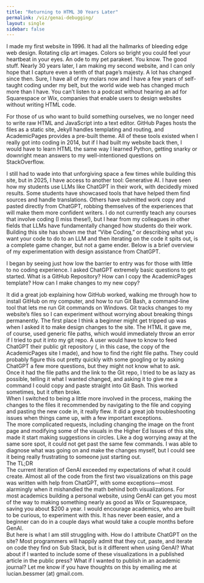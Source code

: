 ```yaml
---
title: "Returning to HTML 30 Years Later"
permalink: /viz/genai-debugging/
layout: single
sidebar: false
---
```


I made my first website in 1996. It had all the hallmarks of bleeding edge web design. Rotating clip art images. Colors so bright you could feel your heartbeat in your eyes. An ode to my pet parakeet. You know. The good stuff.
Nearly 30 years later, I am making my second website, and I can only hope that I capture even a tenth of that page’s majesty. A lot has changed since then. Sure, I have all of my molars now and I have a few years of self-taught coding under my belt, but the world wide web has changed much more than I have. You can’t listen to a podcast without hearing an ad for Squarespace or Wix, companies that enable users to design websites without writing HTML code.<br>

For those of us who want to build something ourselves, we no longer need to write raw HTML and JavaScript into a text editor. GitHub Pages hosts the files as a static site, Jekyll handles templating and routing, and AcademicPages provides a pre-built theme. All of these tools existed when I really got into coding in 2014, but if I had built my website back then, I would have to learn HTML the same way I learned Python, getting snarky or downright mean answers to my well-intentioned questions on StackOverflow. <br>

I still had to wade into that unforgiving space a few times while building this site, but in 2025, I have access to another tool: Generative AI. I have seen how my students use LLMs like ChatGPT in their work, with decidedly mixed results. Some students have showcased tools that have helped them find sources and handle translations. Others have submitted work copy and pasted directly from ChatGPT, robbing themselves of the experiences that will make them more confident writers. I do not currently teach any courses that involve coding (I miss these!), but I hear from my colleagues in other fields that LLMs have fundamentally changed how students do their work. Building this site has shown me that “Vibe Coding,” or describing what you want your code to do to an LLM and then iterating on the code it spits out, is a complete game changer, but not a game ender. Below is a brief overview of my experimentation with design assistance from ChatGPT.<br>

I began by seeing just how low the barrier to entry was for those with little to no coding experience. I asked ChatGPT extremely basic questions to get started. What is a GitHub Repository? How can I copy the AcademicPages template? How can I make changes to my new copy? <br>

It did a great job explaining how GitHub worked, walking me through how to install GitHub on my computer, and how to run Git Bash, a command-line tool that lets me run Git commands on Windows. Git tracks changes to my website’s files so I can experiment without worrying about breaking things permanently. The first place I think a beginner might get tripped up was when I asked it to make design changes to the site. The HTML it gave me, of course, used generic file paths, which would immediately throw an error if I tried to put it into my git repo. A user would have to know to feed ChatGPT their public git repository (, in this case, the copy of the AcademicPages site I made), and how to find the right file paths. They could probably figure this out pretty quickly with some googling or by asking ChatGPT a few more questions, but they might not know what to ask. <br>
Once it had the file paths and the link to the Git repo, I tried to be as lazy as possible, telling it what I wanted changed, and asking it to give me a command I could copy and paste straight into Git Bash. This worked sometimes, but it often broke. <br> 
When I switched to being a little more involved in the process, making the changes to the files it recommended by navigating to the file and copying and pasting the new code in, it really flew. It did a great job troubleshooting issues when things came up, with a few important exceptions.<br>
The more complicated requests, including changing the image on the front page and modifying some of the visuals in the Higher Ed Issues of this site, made it start making suggestions in circles. Like a dog worrying away at the same sore spot, it could not get past the same few commands. I was able to diagnose what was going on and make the changes myself, but I could see it being really frustrating to someone just starting out.<br>
The TL;DR<br>
The current iteration of GenAI exceeded my expectations of what it could create. Almost all of the code from the first two visualizations on this page was written with help from ChatGPT, with some exceptions—most alarmingly when it mishandled the math behind both visualizations. For most academics building a personal website, using GenAI can get you most of the way to making something nearly as good as Wix or Squarespace, saving you about $200 a year. I would encourage academics, who are built to be curious, to experiment with this. It has never been easier, and a beginner can do in a couple days what would take a couple months before GenAI.<br>
But here is what I am still struggling with. How do I attribute ChatGPT on the site? Most programmers will happily admit that they cut, paste, and iterate on code they find on Sub Stack, but is it different when using GenAI? What about if I wanted to include some of these visualizations in a published article in the public press? What if I wanted to publish in an academic journal? Let me know if you have thoughts on this by emailing me at lucian.bessmer (at) gmail.com.



